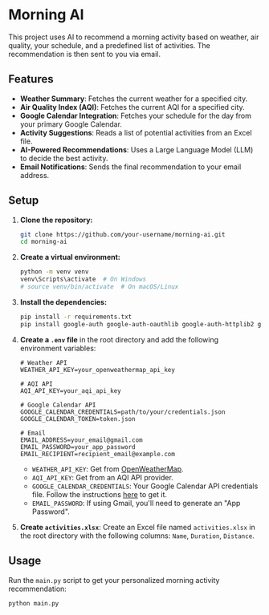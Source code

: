 # Morning AI

This project uses AI to recommend a morning activity based on weather, air quality, your schedule, and a predefined list of activities. The recommendation is then sent to you via email.

## Features

- **Weather Summary**: Fetches the current weather for a specified city.
- **Air Quality Index (AQI)**: Fetches the current AQI for a specified city.
- **Google Calendar Integration**: Fetches your schedule for the day from your primary Google Calendar.
- **Activity Suggestions**: Reads a list of potential activities from an Excel file.
- **AI-Powered Recommendations**: Uses a Large Language Model (LLM) to decide the best activity.
- **Email Notifications**: Sends the final recommendation to your email address.

## Setup

1.  **Clone the repository:**
    ```bash
    git clone https://github.com/your-username/morning-ai.git
    cd morning-ai
    ```

2.  **Create a virtual environment:**
    ```bash
    python -m venv venv
    venv\Scripts\activate  # On Windows
    # source venv/bin/activate  # On macOS/Linux
    ```

3.  **Install the dependencies:**
    ```bash
    pip install -r requirements.txt
    pip install google-auth google-auth-oauthlib google-auth-httplib2 google-api-python-client
    ```

4.  **Create a `.env` file** in the root directory and add the following environment variables:

    ```env
    # Weather API
    WEATHER_API_KEY=your_openweathermap_api_key

    # AQI API
    AQI_API_KEY=your_aqi_api_key

    # Google Calendar API
    GOOGLE_CALENDAR_CREDENTIALS=path/to/your/credentials.json
    GOOGLE_CALENDAR_TOKEN=token.json

    # Email
    EMAIL_ADDRESS=your_email@gmail.com
    EMAIL_PASSWORD=your_app_password
    EMAIL_RECIPIENT=recipient_email@example.com
    ```
    - `WEATHER_API_KEY`: Get from [OpenWeatherMap](https://openweathermap.org/api).
    - `AQI_API_KEY`: Get from an AQI API provider.
    - `GOOGLE_CALENDAR_CREDENTIALS`: Your Google Calendar API credentials file. Follow the instructions [here](https://developers.google.com/calendar/api/quickstart/python) to get it.
    - `EMAIL_PASSWORD`: If using Gmail, you'll need to generate an "App Password".

5.  **Create `activities.xlsx`**: Create an Excel file named `activities.xlsx` in the root directory with the following columns: `Name`, `Duration`, `Distance`.

## Usage

Run the `main.py` script to get your personalized morning activity recommendation:
```bash
python main.py
``` 
